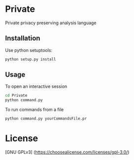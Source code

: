# Private
Private privacy preserving analysis language

## Installation
Use python setuptools:
```bash
python setup.py install
```

## Usage
To open an interactive session
```bash
cd Private
python command.py
```

To run commands from a file
```bash
python command.py yourCommandsFile.pr
```

# License
[GNU GPLv3] (https://choosealicense.com/licenses/gpl-3.0/)



